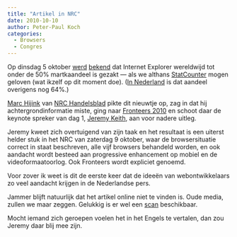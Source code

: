 ```yaml
---
title: "Artikel in NRC"
date: 2010-10-10
author: Peter-Paul Koch
categories: 
  - Browsers
  - Congres
---
```

Op dinsdag 5 oktober [werd](http://www.readwriteweb.com/archives/internet_explorer_drops_below_50_market_share_worl.php) [bekend](http://www.zeldman.com/2010/10/07/no-comment/) dat Internet Explorer wereldwijd tot onder de 50% martkaandeel is gezakt — als we althans [StatCounter](http://gs.statcounter.com) mogen geloven (wat ikzelf op dit moment doe). ([In Nederland](http://gs.statcounter.com/#browser-NL-monthly-200809-201010) is dat aandeel overigens nog 64%.)

[Marc Hijink](http://nl.linkedin.com/in/march) van [NRC Handelsblad](http://nrc.nl) pikte dit nieuwtje op, zag in dat hij achtergrondinformatie miste, ging naar [Fronteers 2010](/congres/2010) en schoot daar de keynote spreker van dag 1, [Jeremy Keith](http://adactio.com), aan voor nadere uitleg.

Jeremy kweet zich overtuigend van zijn taak en het resultaat is een uiterst helder stuk in het NRC van zaterdag 9 oktober, waar de browsersituatie correct in staat beschreven, alle vijf browsers behandeld worden, en ook aandacht wordt besteed aan progressive enhancement op mobiel en de videoformaatoorlog. Ook Fronteers wordt expliciet genoemd.

Voor zover ik weet is dit de eerste keer dat de ideeën van webontwikkelaars zo veel aandacht krijgen in de Nederlandse pers.

Jammer blijft natuurlijk dat het artikel online niet te vinden is. Oude media, zullen we maar zeggen. Gelukkig is er wel een [scan](http://cl.ly/1d8f6b531a10e8b7e665) beschikbaar.

Mocht iemand zich geroepen voelen het in het Engels te vertalen, dan zou Jeremy daar blij mee zijn.
